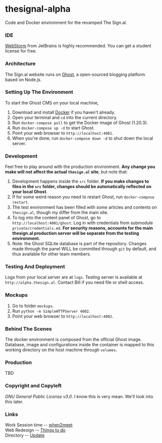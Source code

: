 # thesignal-alpha
Code and Docker environment for the revamped The Sign.al.

### IDE
[WebStorm](https://www.jetbrains.com/webstorm/) from JetBrains is highly recommended.
You can get a student license for free.

### Architecture 
The Sign.al website runs on [Ghost](https://ghost.org/), a open-sourced blogging platform based on Node.js.

### Setting Up The Environment
To start the Ghost CMS on your local machine,
1. Download and install [Docker](https://www.docker.com/docker-mac) if you haven't already.
2. Open your terminal and `cd` into the current directory.
3. Run `docker-compose pull` to get the Docker image of Ghost (1.20.3).
4. Run `docker-compose up -d` to start Ghost.
5. Point your web browser to `http://localhost:4001`.
6. When you're done, run `docker-compose down -d` to shut down the local server.

### Development
Feel free to play around with the production environment. **Any change you make will not affect the actual `thesign.al` site**, but note that:
1. Development happens inside the `src` folder. **If you make changes to files in the `src` folder, changes should be automatically reflected on your local Ghost**.
2. If for some weird reason you need to restart Ghost, run `docker-compose restart`.
3. The test environment has been filled with *some* articles and contents on `thesign.al`, though my differ from the main site.
4. To log into the content panel of Ghost, go to `http://localhost:4001/ghost`. Log in with credentials from submodule `private/credentials.md`. **For security reasons, accounts for the main thesign.al production server will be separate from the testing environment.**
5. Note: the Ghost SQLite database is part of the repository. Changes made through the panel WILL be committed through `git` by default, and thus available for other team members.

### Testing And Deployment
Logs from your local server are at `logs`.
Testing server is available at `http://alpha.thesign.al`. Contact Bill if you need file or shell access.

### Mockups
1. Go to folder `mockups`.
2. Run `python -m SimpleHTTPServer 4002`.
3. Point your web browser to `http://localhost:4002`.

### Behind The Scenes
The docker environment is composed from the official Ghost image. Database, image and configurations inside the container is mapped to this working directory on the host machine through `volumes`.

### Production
TBD

### Copyright and Copyleft
*GNU General Public License v3.0*.
I know this is very mean. We'll look into this later.

### Links
Work Session time --    [when2meet](https://www.when2meet.com/?6631949-VHpnt) <br>
Web Redesign -- 		[Things to do](https://docs.google.com/spreadsheets/d/1CPL-ihFxR4s-n53Axbh6vIsOoQFyvRgYOlbNg6Dm3wk/edit?usp=sharing) <br>
Directory --			[Update](https://docs.google.com/spreadsheets/d/1AFeRltFyYb89ThbIBhfFgOz3HApTA3_in_ffCvAAFNk/edit?usp=sharing)
